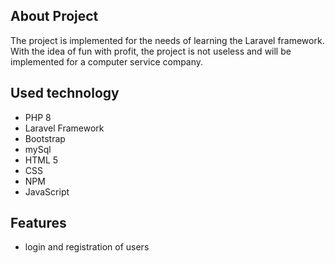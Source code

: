 ## About Project
The project is implemented for the needs of learning the Laravel framework. With the idea of fun with profit, the project is not useless and will be implemented for a computer service company.

## Used technology
* PHP 8
* Laravel Framework
* Bootstrap
* mySql
* HTML 5
* CSS
* NPM
* JavaScript

## Features
* login and registration of users

